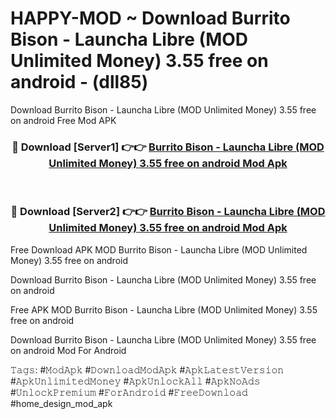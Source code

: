 # HAPPY-MOD ~ Download Burrito Bison - Launcha Libre (MOD Unlimited Money) 3.55 free on android - (dll85)
Download Burrito Bison - Launcha Libre (MOD Unlimited Money) 3.55 free on android Free Mod APK

<div align="center">
<h3>🔴 Download [Server1] 👉👉 <a href="https://apk-comot.site?title=Burrito_Bison_-_Launcha_Libre_(MOD_Unlimited_Money)_3.55_free_on_android">Burrito Bison - Launcha Libre (MOD Unlimited Money) 3.55 free on android Mod Apk</a></h3><br>

<h3>🔴 Download [Server2] 👉👉 <a href="https://apk-comot.site?title=Burrito_Bison_-_Launcha_Libre_(MOD_Unlimited_Money)_3.55_free_on_android">Burrito Bison - Launcha Libre (MOD Unlimited Money) 3.55 free on android Mod Apk</a></h3>
</div>


Free Download APK MOD Burrito Bison - Launcha Libre (MOD Unlimited Money) 3.55 free on android

Download Burrito Bison - Launcha Libre (MOD Unlimited Money) 3.55 free on android 

Free APK MOD Burrito Bison - Launcha Libre (MOD Unlimited Money) 3.55 free on android 

Download Burrito Bison - Launcha Libre (MOD Unlimited Money) 3.55 free on android Mod For Android

𝚃𝚊𝚐𝚜: #𝙼𝚘𝚍𝙰𝚙𝚔 #𝙳𝚘𝚠𝚗𝚕𝚘𝚊𝚍𝙼𝚘𝚍𝙰𝚙𝚔 #𝙰𝚙𝚔𝙻𝚊𝚝𝚎𝚜𝚝𝚅𝚎𝚛𝚜𝚒𝚘𝚗 #𝙰𝚙𝚔𝚄𝚗𝚕𝚒𝚖𝚒𝚝𝚎𝚍𝙼𝚘𝚗𝚎𝚢 #𝙰𝚙𝚔𝚄𝚗𝚕𝚘𝚌𝚔𝙰𝚕𝚕 #𝙰𝚙𝚔𝙽𝚘𝙰𝚍𝚜 #𝚄𝚗𝚕𝚘𝚌𝚔𝙿𝚛𝚎𝚖𝚒𝚞𝚖 #𝙵𝚘𝚛𝙰𝚗𝚍𝚛𝚘𝚒𝚍 #𝙵𝚛𝚎𝚎𝙳𝚘𝚠𝚗𝚕𝚘𝚊𝚍 #home_design_mod_apk